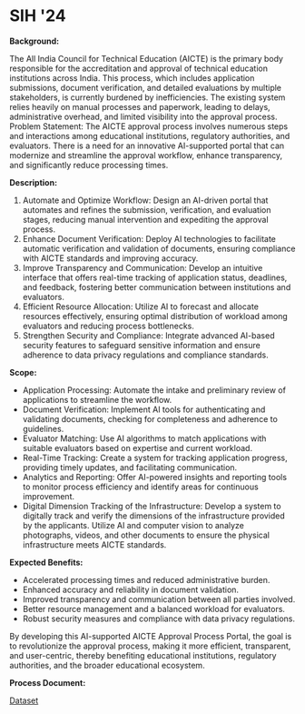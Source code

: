 # SIH '24

**Background:**

The All India Council for Technical Education (AICTE) is the primary body responsible for the accreditation and approval of technical education institutions across India. This process, which includes application submissions, document verification, and detailed evaluations by multiple stakeholders, is currently burdened by inefficiencies. The existing system relies heavily on manual processes and paperwork, leading to delays, administrative overhead, and limited visibility into the approval process. Problem Statement: The AICTE approval process involves numerous steps and interactions among educational institutions, regulatory authorities, and evaluators. There is a need for an innovative AI-supported portal that can modernize and streamline the approval workflow, enhance transparency, and significantly reduce processing times.

**Description:**

1. Automate and Optimize Workflow: Design an AI-driven portal that automates and refines the submission, verification, and evaluation stages, reducing manual intervention and expediting the approval process.
2. Enhance Document Verification: Deploy AI technologies to facilitate automatic verification and validation of documents, ensuring compliance with AICTE standards and improving accuracy.
3. Improve Transparency and Communication: Develop an intuitive interface that offers real-time tracking of application status, deadlines, and feedback, fostering better communication between institutions and evaluators.
4. Efficient Resource Allocation: Utilize AI to forecast and allocate resources effectively, ensuring optimal distribution of workload among evaluators and reducing process bottlenecks.
5. Strengthen Security and Compliance: Integrate advanced AI-based security features to safeguard sensitive information and ensure adherence to data privacy regulations and compliance standards.

**Scope:**

- Application Processing: Automate the intake and preliminary review of applications to streamline the workflow.
- Document Verification: Implement AI tools for authenticating and validating documents, checking for completeness and adherence to guidelines.
- Evaluator Matching: Use AI algorithms to match applications with suitable evaluators based on expertise and current workload.
- Real-Time Tracking: Create a system for tracking application progress, providing timely updates, and facilitating communication.
- Analytics and Reporting: Offer AI-powered insights and reporting tools to monitor process efficiency and identify areas for continuous improvement.
- Digital Dimension Tracking of the Infrastructure: Develop a system to digitally track and verify the dimensions of the infrastructure provided by the applicants. Utilize AI and computer vision to analyze photographs, videos, and other documents to ensure the physical infrastructure meets AICTE standards.

**Expected Benefits:**

- Accelerated processing times and reduced administrative burden.
- Enhanced accuracy and reliability in document validation.
- Improved transparency and communication between all parties involved.
- Better resource management and a balanced workload for evaluators.
- Robust security measures and compliance with data privacy regulations.

By developing this AI-supported AICTE Approval Process Portal, the goal is to revolutionize the approval process, making it more efficient, transparent, and user-centric, thereby benefiting educational institutions, regulatory authorities, and the broader educational ecosystem.

**Process Document:**

[Dataset](https://aicte-india.org/sites/default/files/approval/APH%20Final.pdf)
